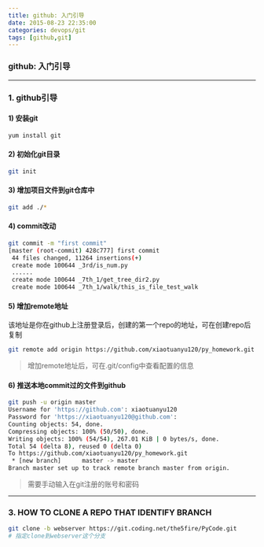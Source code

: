 ```yaml
---
title: github: 入门引导
date: 2015-08-23 22:35:00
categories: devops/git
tags: [github,git]
---
```

### github: 入门引导

---

### 1. github引导
#### 1) 安装git
``` bash
yum install git```
#### 2) 初始化git目录
``` bash
git init
```

#### 3) 增加项目文件到git仓库中
``` bash
git add ./*
```

#### 4) commit改动
``` bash
git commit -m "first commit"
[master (root-commit) 428c777] first commit
 44 files changed, 11264 insertions(+)
 create mode 100644 _3rd/is_num.py
 ......
 create mode 100644 _7th_1/get_tree_dir2.py
 create mode 100644 _7th_1/walk/this_is_file_test_walk```

#### 5) 增加remote地址
该地址是你在github上注册登录后，创建的第一个repo的地址，可在创建repo后复制
``` bash
git remote add origin https://github.com/xiaotuanyu120/py_homework.git
```
> 增加remote地址后，可在.git/config中查看配置的信息

#### 6) 推送本地commit过的文件到github
``` bash
git push -u origin master
Username for 'https://github.com': xiaotuanyu120
Password for 'https://xiaotuanyu120@github.com':
Counting objects: 54, done.
Compressing objects: 100% (50/50), done.
Writing objects: 100% (54/54), 267.01 KiB | 0 bytes/s, done.
Total 54 (delta 8), reused 0 (delta 0)
To https://github.com/xiaotuanyu120/py_homework.git
 * [new branch]      master -> master
Branch master set up to track remote branch master from origin.```
> 需要手动输入在git注册的账号和密码

---

### 3. HOW TO CLONE A REPO THAT IDENTIFY BRANCH
``` bash
git clone -b webserver https://git.coding.net/the5fire/PyCode.git# 指定clone到webserver这个分支```